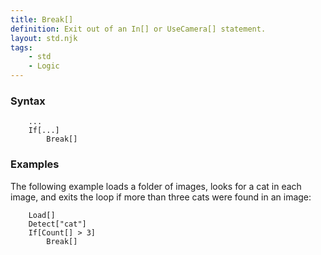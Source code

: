 ```yaml
---
title: Break[]
definition: Exit out of an In[] or UseCamera[] statement.
layout: std.njk
tags:
    - std
    - Logic
---
```


### Syntax

```In["./folder/"]
    ...
    If[...]
        Break[]
```
### Examples

The following example loads a folder of images, looks for a cat in each image, and exits the loop if more than three cats were found in an image:

```In["./folder/"]
    Load[]
    Detect["cat"]
    If[Count[] > 3]
        Break[]
```